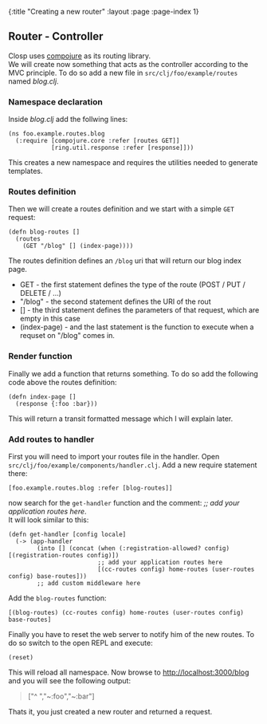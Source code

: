 {:title "Creating a new router"
 :layout :page
 :page-index 1}

## Router - Controller

Closp uses [compojure](https://github.com/weavejester/compojure) as its routing library.  
We will create now something that acts as the controller according to the MVC principle. To do so add a new file in 
`src/clj/foo/example/routes` named _blog.clj_.

### Namespace declaration
Inside _blog.clj_ add the follwing lines:

```
(ns foo.example.routes.blog
  (:require [compojure.core :refer [routes GET]]
            [ring.util.response :refer [response]]))
```

This creates a new namespace and requires the utilities needed to generate templates.  

### Routes definition
Then we will create a routes definition and we start with a simple `GET` request:

```
(defn blog-routes []
  (routes
    (GET "/blog" [] (index-page))))
```

The routes definition defines an `/blog` uri that will return our blog index page.  
- GET - the first statement defines the type of the route (POST / PUT / DELETE / ...)
- "/blog" - the second statement defines the URI of the rout
- [] - the third statement defines the parameters of that request, which are empty in this case
- (index-page) - and the last statement is the function to execute when a requset on "/blog" comes in.

### Render function

Finally we add a function that returns something. To do so add the following code above the routes definition:

```
(defn index-page []
  (response {:foo :bar}))
```

This will return a transit formatted message which I will explain later.

### Add routes to handler

First you will need to import your routes file in the handler. Open `src/clj/foo/example/components/handler.clj`. Add a new require statement there: 

```
[foo.example.routes.blog :refer [blog-routes]]
```

now search for the `get-handler` function and the comment: _;; add your application routes here_.  
It will look similar to this:

```
(defn get-handler [config locale]
  (-> (app-handler
        (into [] (concat (when (:registration-allowed? config) [(registration-routes config)])
                         ;; add your application routes here
                         [(cc-routes config) home-routes (user-routes config) base-routes]))
        ;; add custom middleware here

```

Add the `blog-routes` function:

```
[(blog-routes) (cc-routes config) home-routes (user-routes config) base-routes]
```

Finally you have to reset the web server to notify him of the new routes. To do so switch to the open REPL and execute:

```
(reset)
```

This will reload all namespace. Now browse to <http://localhost:3000/blog> and you will see the following output: 
> ["^ ","~:foo","~:bar"]

Thats it, you just created a new router and returned a request.